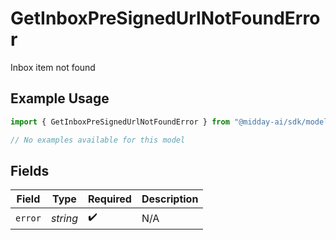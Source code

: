 # GetInboxPreSignedUrlNotFoundError

Inbox item not found

## Example Usage

```typescript
import { GetInboxPreSignedUrlNotFoundError } from "@midday-ai/sdk/models/errors";

// No examples available for this model
```

## Fields

| Field              | Type               | Required           | Description        |
| ------------------ | ------------------ | ------------------ | ------------------ |
| `error`            | *string*           | :heavy_check_mark: | N/A                |